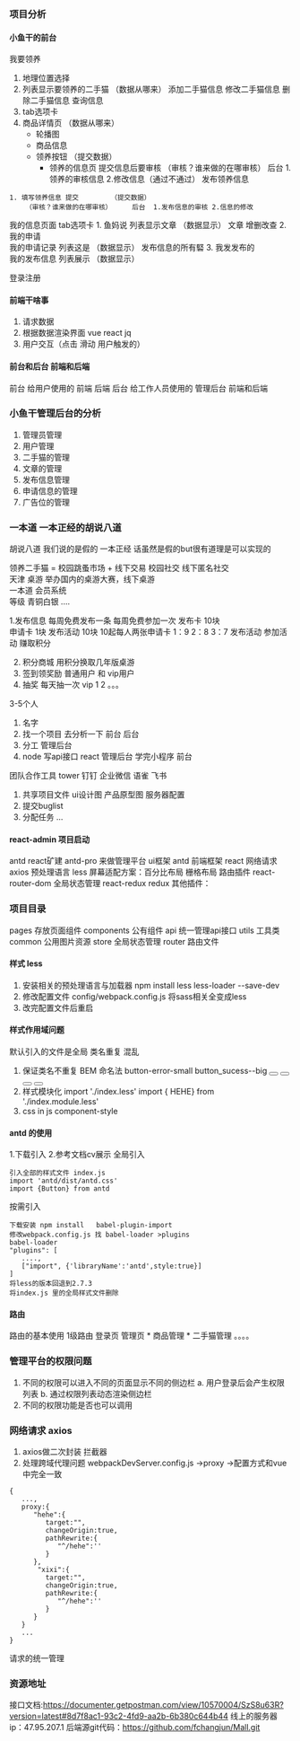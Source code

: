 ### 项目分析
#### 小鱼干的前台
我要领养
   1. 地理位置选择
   2. 列表显示要领养的二手猫 （数据从哪来） 添加二手猫信息 修改二手猫信息 删除二手猫信息 查询信息
   3. tab选项卡
   4. 商品详情页            （数据从哪来）
      * 轮播图               
      * 商品信息 
      * 领养按钮             （提交数据）
        * 领养的信息页 
           提交信息后要审核 
           （审核？谁来做的在哪审核）  后台  1.领养的审核信息 2.修改信息（通过不通过）
发布领养信息 
 
    1. 填写领养信息 提交        （提交数据）
        （审核？谁来做的在哪审核）     后台  1.发布信息的审核 2.信息的修改 

我的信息页面 
    tab选项卡 
    1. 鱼妈说
       列表显示文章  （数据显示）      文章 增删改查
    2. 我的申请  
       我的申请记录 列表这是  （数据显示） 发布信息的所有硻
    3. 我发发布的  
       我的发布信息 列表展示   （数据显示）

登录注册

#### 前端干啥事
1. 请求数据
2. 根据数据渲染界面  vue react jq 
3. 用户交互（点击 滑动 用户触发的）

#### 前台和后台 前端和后端
前台 给用户使用的  前端 后端
后台 给工作人员使用的 管理后台  前端和后端

### 小鱼干管理后台的分析
1. 管理员管理
2. 用户管理
3. 二手猫的管理
4. 文章的管理
5. 发布信息管理
6. 申请信息的管理
7. 广告位的管理

### 一本道 一本正经的胡说八道
胡说八道 我们说的是假的
一本正经 话虽然是假的but很有道理是可以实现的

领养二手猫  =  校园跳蚤市场 + 线下交易  校园社交
线下匿名社交  
天津 桌游 举办国内的桌游大赛，线下桌游  
一本道 
会员系统  
   等级 青铜白银 .... 

1.发布信息 每周免费发布一条 每周免费参加一次
  发布卡 10块  
  申请卡  1块
发布活动 10块  10起每人两张申请卡  1：9  2：8 3：7
发布活动 参加活动 赚取积分 

2. 积分商城 用积分换取几年版桌游
3. 签到领奖励 普通用户 和 vip用户 
3. 抽奖 每天抽一次 vip 1 2
。。。

3-5个人
1. 名字 
2. 找一个项目 去分析一下  前台 后台
3. 分工  管理后台 
4. node 写api接口  react 管理后台 学完小程序 前台

团队合作工具  tower 钉钉 企业微信 语雀 飞书
1. 共享项目文件 ui设计图 产品原型图 服务器配置
2. 提交buglist
3. 分配任务 
...

####  react-admin 项目启动
antd react矿建
antd-pro 来做管理平台
ui框架 antd 
前端框架 react
网络请求 axios 
预处理语言 less 
屏幕适配方案：百分比布局 栅格布局 
路由插件  react-router-dom
全局状态管理 react-redux  redux 
其他插件：
### 项目目录
pages 存放页面组件
components 公有组件
api  统一管理api接口
utils 工具类
common 公用图片资源
store 全局状态管理
router 路由文件

#### 样式 less
 1. 安装相关的预处理语言与加载器
 npm install less less-loader --save-dev
 2. 修改配置文件  config/webpack.config.js 将sass相关全变成less 
 3. 改完配置文件后重启

 #### 样式作用域问题
 
 默认引入的文件是全局 类名重复 混乱
 1. 保证类名不重复 BEM 命名法  button-error-small   button_sucess--big 
    <button className='btn-login-submit'></button>
    <button className='btn-login-reset'></button>
    <button className='btn-reg-submit'></button>
    <button className='banner-item-img'></button>
 2. 样式模块化
    import './index.less' 
    import { HEHE} from './index.module.less'
    <div className={HEHE.类名}>
 3. css in js component-style

 #### antd 的使用
 1.下载引入
 2.参考文档cv展示
 全局引入 
 ```
 引入全部的样式文件 index.js 
 import 'antd/dist/antd.css'
 import {Button} from antd 
 ```
 按需引入 
 ```
 下载安装 npm install   babel-plugin-import
 修改webpack.config.js 找 babel-loader >plugins
 babel-loader 
 "plugins": [
    ....,
    ["import", {'libraryName':'antd',style:true}]
 ]
 将less的版本回退到2.7.3 
 将index.js 里的全局样式文件删除 
 ```
 #### 路由
 路由的基本使用
 1级路由
   登录页
   管理页
    * 商品管理
    * 二手猫管理
    。。。。

### 管理平台的权限问题
1. 不同的权限可以进入不同的页面显示不同的侧边栏
   a. 用户登录后会产生权限列表 
   b. 通过权限列表动态渲染侧边栏
2. 不同的权限功能是否也可以调用

### 网络请求 axios
1. axios做二次封装  拦截器
2. 处理跨域代理问题 webpackDevServer.config.js ->proxy ->配置方式和vue中完全一致
```
{
   ...,
   proxy:{
      "hehe":{
         target:"",
         changeOrigin:true,
         pathRewrite:{
            "^/hehe":''
         }
      },
       "xixi":{
         target:"",
         changeOrigin:true,
         pathRewrite:{
            "^/hehe":''
         }
      }
   }
   ...
}
```
请求的统一管理


### 资源地址
接口文档:https://documenter.getpostman.com/view/10570004/SzS8u63R?version=latest#8d7f8ac1-93c2-4fd9-aa2b-6b380c644b44
线上的服务器ip：47.95.207.1 
后端源git代码：https://github.com/fchangjun/Mall.git
